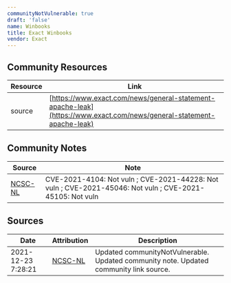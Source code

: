 ```yaml
---
communityNotVulnerable: true
draft: 'false'
name: Winbooks
title: Exact Winbooks
vendor: Exact
---
```



## Community Resources
| Resource | Link |
| --- | --- |
| source | [https://www.exact.com/news/general-statement-apache-leak](https://www.exact.com/news/general-statement-apache-leak) |

## Community Notes
| Source | Note |
| --- | --- |
| [NCSC-NL](https://github.com/NCSC-NL/log4shell/blob/main/software/README.md) | CVE-2021-4104: Not vuln ; CVE-2021-44228: Not vuln ; CVE-2021-45046: Not vuln ; CVE-2021-45105: Not vuln </ul> |

## Sources
| Date | Attribution | Description |
| --- | --- | --- |
| 2021-12-23 7:28:21 | [NCSC-NL](https://github.com/NCSC-NL/log4shell/blob/main/software/README.md) | Updated communityNotVulnerable. Updated community note. Updated community link source.  |
